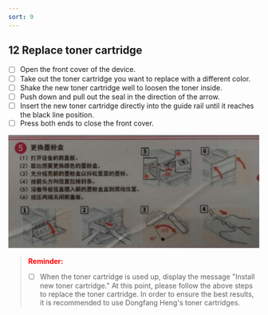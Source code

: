 ```yaml
---
sort: 9
---
```

## **12** **Replace toner cartridge**
- [ ] Open the front cover of the device.
- [ ] Take out the toner cartridge you want to replace with a different color.
- [ ] Shake the new toner cartridge well to loosen the toner inside.
- [ ] Push down and pull out the seal in the direction of the arrow.
- [ ] Insert the new toner cartridge directly into the guide rail until it reaches the black line position.
- [ ] Press both ends to close the front cover.
<div align=center><img src="https://github.com/LttGenius/seuwx-print.github.io/blob/main/images/mobile_device_16.png?raw=true"></div>

> **<font color="red">Reminder:</font>**
> - [ ] When the toner cartridge is used up, display the message "Install new toner cartridge." At this point, please follow the above steps to replace the toner cartridge. In order to ensure the best results, it is recommended to use Dongfang Heng's toner cartridges.

